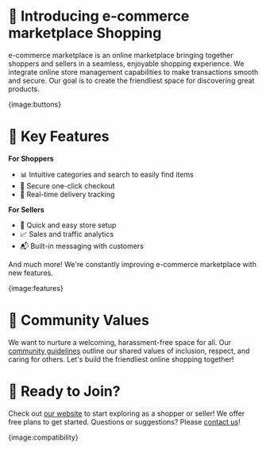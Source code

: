 # 🛒 Introducing e-commerce marketplace Shopping

e-commerce marketplace is an online marketplace bringing together shoppers and sellers in a seamless, enjoyable shopping experience. We integrate online store management capabilities to make transactions smooth and secure. Our goal is to create the friendliest space for discovering great products.

{image:buttons}

# 🚀 Key Features

**For Shoppers**

- 📊 Intuitive categories and search to easily find items
- 🛒 Secure one-click checkout
- 🚚 Real-time delivery tracking

**For Sellers**

- 🏪 Quick and easy store setup
- 📈 Sales and traffic analytics
- 📬 Built-in messaging with customers

And much more! We're constantly improving e-commerce marketplace with new features.

{image:features}

# 🤝 Community Values

We want to nurture a welcoming, harassment-free space for all. Our [community guidelines](example.com) outline our shared values of inclusion, respect, and caring for others. Let's build the friendliest online shopping together!

# 🎉 Ready to Join?

Check out [our website](example.com) to start exploring as a shopper or seller! We offer free plans to get started. Questions or suggestions? Please [contact us](example.com)!

{image:compatibility}